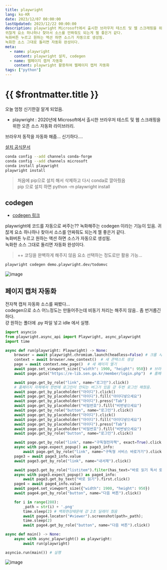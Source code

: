 ```yaml
---
title: playwright
lang: ko-KR
date: 2023/12/07 00:00:00
lastUpdated: 2023/12/22 00:00:00
description: playwright Microsoft에서 출시한 브라우저 테스트 및 웹 스크래핑을 위한 오픈 소스 자동화 라이브러리 브라우저 동작을 자동화 해줌... 신기하다....playwright에 코드를 자동으로 써주는?? 녹화해주는 codegen 이라는 기능이 있음.  
귀찮게 요소 하나하나 찾아서 소스를 안짜줘도 되는게 젤 좋은거 같다.  
녹화버튼 누르고 원하는 액션 하면 소스가 자동으로 생성됨.  
녹화한 소스 그대로 돌리면 자동화 완성이다.
meta:
  - name: playwright
    content: playwright 설치, codegen
  - name: 웹페이지 캡처 자동화
    content: playwright 활용하여 웹페이지 캡처 자동화
tags: ["python"]
---
```


# {{ $frontmatter.title }}

오늘 엄청 신기한걸 알게 되었음.

- playwright : 2020년에 Microsoft에서 출시한 브라우저 테스트 및 웹 스크래핑을 위한 오픈 소스 자동화 라이브러리.

브라우저 동작을 자동화 해줌... 신기하다....

[설치 공식문서](https://playwright.dev/python/docs/intro)

```sh
conda config --add channels conda-forge
conda config --add channels microsoft
conda install playwright
playwright install
```

> 처음에 pip으로 설치 해서 삭제하고 다시 conda로 깔아줬음  
> pip 으로 설치 하면 python -m playwright install

## codegen

- [codegen 링크](https://playwright.dev/python/docs/codegen)

playwright에 코드를 자동으로 써주는?? 녹화해주는 codegen 이라는 기능이 있음.
귀찮게 요소 하나하나 찾아서 소스를 안짜줘도 되는게 젤 좋은거 같다.  
녹화버튼 누르고 원하는 액션 하면 소스가 자동으로 생성됨.  
녹화한 소스 그대로 돌리면 자동화 완성이다.

> ++ 코딩을 완벽하게 해주지 않음 요소 선택하는 정도로만 활용 가능...

```sh
playwright codegen demo.playwright.dev/todomvc
```

![image](~@image/16.jpg)

## 페이지 캡처 자동화

전자책 캡처 자동화 소스를 짜봤다...  
codegen으로 소스 어느정도는 만들어주는데 비동기 처리는 해주지 않음.. 좀 번거롭긴 하다.  
걍 원하는 폴더에 .py 파일 넣고 idle 에서 실행.

```py
import asyncio
from playwright.async_api import Playwright, async_playwright
import time

async def run(playwright: Playwright) -> None:
    browser = await playwright.chromium.launch(headless=False) # 크롬 사용
    context = await browser.new_context()  # 새 콘텍스트 생성
    page = await context.new_page()  # 새 페이지 열기
    await page.set_viewport_size({"width": 1900, "height": 950}) # 브라우저 사이즈 설정
    await page.goto("https://e-lib.sen.go.kr/member/login.php")  # 홈페이지로 이동

    await page.get_by_role("link", name="로그인").click()
    # 홈페이지 자체에서 한번에 로그인이 안되는 버그가 있음 걍 두번 로그인 해줬음.
    await page.get_by_placeholder("아이디").click()
    await page.get_by_placeholder("아이디").fill("아이디넣으세요")
    await page.get_by_placeholder("아이디").press("Tab")
    await page.get_by_placeholder("비밀번호").fill("비번넣으세요")
    await page.get_by_role("button", name="로그인").click()
    await page.get_by_placeholder("아이디").click()
    await page.get_by_placeholder("아이디").fill("아이디넣으세요")
    await page.get_by_placeholder("아이디").press("Tab")
    await page.get_by_placeholder("비밀번호").fill("비번넣으세요")
    await page.get_by_role("button", name="로그인").click()

    await page.get_by_role("link", name="구독형전자책", exact=True).click()
    async with page.expect_popup() as page3_info:
        await page.get_by_role("link", name="구독형 서비스 바로가기").click()
    page3 = await page3_info.value
    await page3.get_by_role("link", name="내서재").click()

    await page3.get_by_role("listitem").filter(has_text="바로 읽기 독서 토론 가기 삭제 바로 읽기 상세 보기 현장에서 바로 써먹는 리액트 with 타입스크립트 김정헌").locator("img").nth(1).click()
    async with page3.expect_popup() as page4_info:
        await page3.get_by_text("바로 읽기").first.click()
    page4 = await page4_info.value
    await page4.set_viewport_size({"width": 1900, "height": 950})
    await page4.get_by_role("button", name="다음 버튼").click()

    for i in range(288):
        _path = str(i) + '.png'
        time.sleep(2) # 백화현상때문에 걍 2초 딜레이 줬음
        await page4.locator("#viewer").screenshot(path=_path);
        time.sleep(2)
        await page4.get_by_role("button", name="다음 버튼").click()

async def main() -> None:
    async with async_playwright() as playwright:
    	await run(playwright)

asyncio.run(main()) # 실행
```

![image](~@image/19.jpg)
